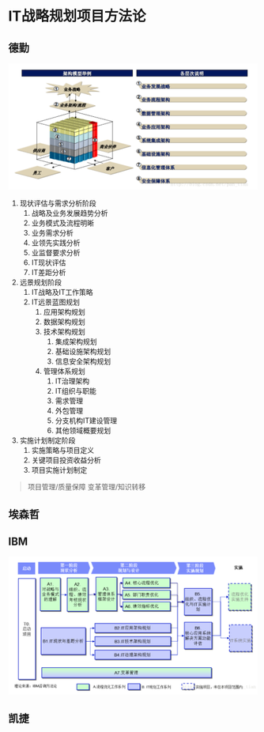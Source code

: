 # IT战略规划项目方法论

## 德勤

![架构模型举例](../../../../assets/images/41896686-2c07-4efa-a494-4719b3077ccd.png)

1. 现状评估与需求分析阶段
   1. 战略及业务发展趋势分析
   2. 业务模式及流程明晰
   3. 业务需求分析
   4. 业领先实践分析
   5. 业监督要求分析
   6. IT现状评估
   7. IT差距分析
2. 远景规划阶段
   1. IT战略及IT工作策略
   2. IT远景蓝图规划
      1. 应用架构规划
      2. 数据架构规划
      3. 技术架构规划
         1. 集成架构规划
         2. 基础设施架构规划
         3. 信息安全架构规划
      4. 管理体系规划
         1. IT治理架构
         2. IT组织与职能
         3. 需求管理
         4. 外包管理
         5. 分支机构IT建设管理
         6. 其他领域概要规划
3. 实施计划制定阶段
   1. 实施策略与项目定义
   2. 关键项目投资收益分析
   3. 项目实施计划制定

> 项目管理/质量保障
> 变革管理/知识转移

## 埃森哲

## IBM

![IBM咨询方法论](../../../../assets/images/6ed6d019-91d8-4cc1-8e96-94bd090903f5.png)

## 凯捷
